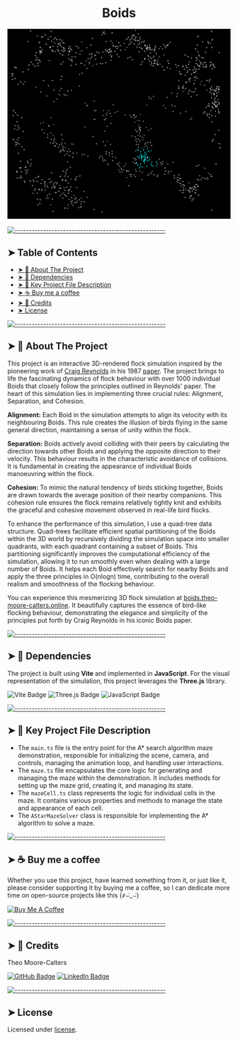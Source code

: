 <!-- ⚠️ This README has been generated from the file(s) "blueprint.md" ⚠️--><h1 align="center">Boids</h1>
<p align="center">
  <img src="images/boids.png" alt="Logo" width="550" height="auto" />
</p>


[![-----------------------------------------------------](https://raw.githubusercontent.com/andreasbm/readme/master/assets/lines/cloudy.png)](#table-of-contents)

## ➤ Table of Contents

* [➤ :pencil: About The Project](#-pencil-about-the-project)
* [➤ :rocket: Dependencies](#-rocket-dependencies)
* [➤ :floppy_disk: Key Project File Description](#-floppy_disk-key-project-file-description)
* [➤ :coffee: Buy me a coffee](#-coffee-buy-me-a-coffee)
* [➤ :scroll: Credits](#-scroll-credits)
* [➤ License](#-license)


[![-----------------------------------------------------](https://raw.githubusercontent.com/andreasbm/readme/master/assets/lines/cloudy.png)](#pencil-about-the-project)

## ➤ :pencil: About The Project

This project is an interactive 3D-rendered flock simulation inspired by the pioneering work of [Craig Reynolds](https://www.red3d.com/cwr/index.html) in his 1987 [paper](https://www.red3d.com/cwr/boids/). The project brings to life the fascinating dynamics of flock behaviour with over 1000 individual Boids that closely follow the principles outlined in Reynolds' paper. The heart of this simulation lies in implementing three crucial rules: Alignment, Separation, and Cohesion.

**Alignment:** Each Boid in the simulation attempts to align its velocity with its neighbouring Boids. This rule creates the illusion of birds flying in the same general direction, maintaining a sense of unity within the flock.

**Separation:** Boids actively avoid colliding with their peers by calculating the direction towards other Boids and applying the opposite direction to their velocity. This behaviour results in the characteristic avoidance of collisions. It is fundamental in creating the appearance of individual Boids manoeuvring within the flock.

**Cohesion:** To mimic the natural tendency of birds sticking together, Boids are drawn towards the average position of their nearby companions. This cohesion rule ensures the flock remains relatively tightly knit and exhibits the graceful and cohesive movement observed in real-life bird flocks.

To enhance the performance of this simulation, I use a quad-tree data structure. Quad-trees facilitate efficient spatial partitioning of the Boids within the 3D world by recursively dividing the simulation space into smaller quadrants, with each quadrant containing a subset of Boids. This partitioning significantly improves the computational efficiency of the simulation, allowing it to run smoothly even when dealing with a large number of Boids. It helps each Boid effectively search for nearby Boids and apply the three principles in O(nlogn) time, contributing to the overall realism and smoothness of the flocking behaviour.

You can experience this mesmerizing 3D flock simulation at [boids.theo-moore-calters.online](https://boids.theo-moore-calters.online). It beautifully captures the essence of bird-like flocking behaviour, demonstrating the elegance and simplicity of the principles put forth by Craig Reynolds in his iconic Boids paper.

[![-----------------------------------------------------](https://raw.githubusercontent.com/andreasbm/readme/master/assets/lines/cloudy.png)](#rocket-dependencies)

## ➤ :rocket: Dependencies

The project is built using **Vite** and implemented in **JavaScript**. For the visual representation of the simulation, this project leverages the **Three.js** library.
  
![Vite Badge](https://img.shields.io/badge/Vite-646CFF?logo=vite&logoColor=fff&style=for-the-badge) ![Three.js Badge](https://img.shields.io/badge/Three.js-000?logo=threedotjs&logoColor=fff&style=for-the-badge)
 ![JavaScript Badge](https://img.shields.io/badge/JavaScript-F7DF1E?logo=javascript&logoColor=000&style=for-the-badge)

[![-----------------------------------------------------](https://raw.githubusercontent.com/andreasbm/readme/master/assets/lines/cloudy.png)](#floppy_disk-key-project-file-description)

## ➤ :floppy_disk: Key Project File Description

*  The `main.ts` file is the entry point for the A* search algorithm maze demonstration, responsible for initializing the scene, camera, and controls, managing the animation loop, and handling user interactions.
* The `maze.ts` file encapsulates the core logic for generating and managing the maze within the demonstration. It includes methods for setting up the maze grid, creating it, and managing its state.
* The `mazeCell.ts` class represents the logic for individual cells in the maze. It contains various properties and methods to manage the state and appearance of each cell.
* The `AStarMazeSolver` class is responsible for implementing the A* algorithm to solve a maze.

[![-----------------------------------------------------](https://raw.githubusercontent.com/andreasbm/readme/master/assets/lines/cloudy.png)](#coffee-buy-me-a-coffee)

## ➤ :coffee: Buy me a coffee
Whether you use this project, have learned something from it, or just like it, please consider supporting it by buying me a coffee, so I can dedicate more time on open-source projects like this (҂⌣̀_⌣́)

<a href="https://www.buymeacoffee.com/i1Cps" target="_blank"><img src="https://cdn.buymeacoffee.com/buttons/v2/default-violet.png" alt="Buy Me A Coffee" style="height: 60px !important;width: 217px !important;" ></a>


[![-----------------------------------------------------](https://raw.githubusercontent.com/andreasbm/readme/master/assets/lines/cloudy.png)](#scroll-credits)

## ➤ :scroll: Credits

Theo Moore-Calters 


[![GitHub Badge](https://img.shields.io/badge/GitHub-100000?style=for-the-badge&logo=github&logoColor=white)](https://github.com/i1Cps) [![LinkedIn Badge](https://img.shields.io/badge/LinkedIn-0077B5?style=for-the-badge&logo=linkedin&logoColor=white)](www.linkedin.com/in/theo-moore-calters)


[![-----------------------------------------------------](https://raw.githubusercontent.com/andreasbm/readme/master/assets/lines/cloudy.png)](#license)

## ➤ License
	
Licensed under [license](https://opensource.org/licenses/license).